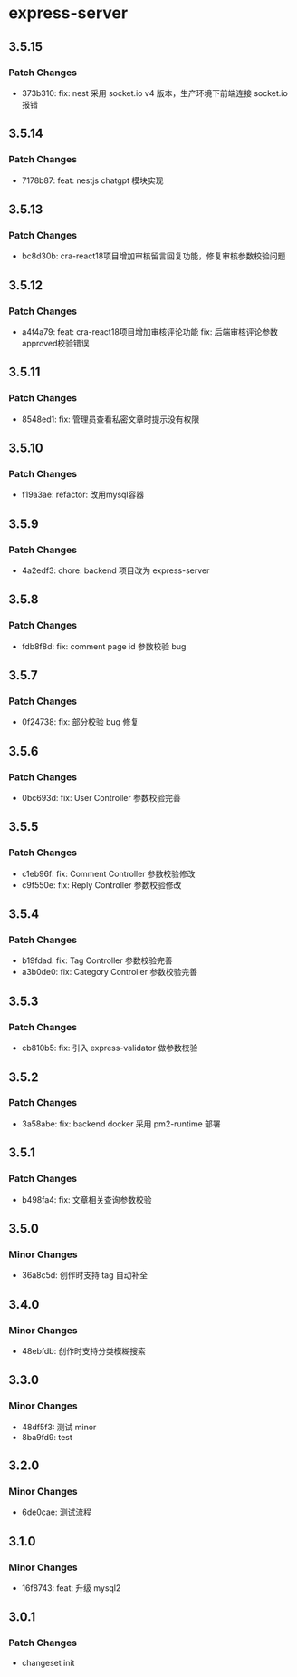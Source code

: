 # express-server

## 3.5.15

### Patch Changes

-   373b310: fix: nest 采用 socket.io v4 版本，生产环境下前端连接 socket.io 报错

## 3.5.14

### Patch Changes

-   7178b87: feat: nestjs chatgpt 模块实现

## 3.5.13

### Patch Changes

-   bc8d30b: cra-react18项目增加审核留言回复功能，修复审核参数校验问题

## 3.5.12

### Patch Changes

-   a4f4a79: feat: cra-react18项目增加审核评论功能
    fix: 后端审核评论参数approved校验错误

## 3.5.11

### Patch Changes

-   8548ed1: fix: 管理员查看私密文章时提示没有权限

## 3.5.10

### Patch Changes

-   f19a3ae: refactor: 改用mysql容器

## 3.5.9

### Patch Changes

-   4a2edf3: chore: backend 项目改为 express-server

## 3.5.8

### Patch Changes

-   fdb8f8d: fix: comment page id 参数校验 bug

## 3.5.7

### Patch Changes

-   0f24738: fix: 部分校验 bug 修复

## 3.5.6

### Patch Changes

-   0bc693d: fix: User Controller 参数校验完善

## 3.5.5

### Patch Changes

-   c1eb96f: fix: Comment Controller 参数校验修改
-   c9f550e: fix: Reply Controller 参数校验修改

## 3.5.4

### Patch Changes

-   b19fdad: fix: Tag Controller 参数校验完善
-   a3b0de0: fix: Category Controller 参数校验完善

## 3.5.3

### Patch Changes

-   cb810b5: fix: 引入 express-validator 做参数校验

## 3.5.2

### Patch Changes

-   3a58abe: fix: backend docker 采用 pm2-runtime 部署

## 3.5.1

### Patch Changes

-   b498fa4: fix: 文章相关查询参数校验

## 3.5.0

### Minor Changes

-   36a8c5d: 创作时支持 tag 自动补全

## 3.4.0

### Minor Changes

-   48ebfdb: 创作时支持分类模糊搜索

## 3.3.0

### Minor Changes

-   48df5f3: 测试 minor
-   8ba9fd9: test

## 3.2.0

### Minor Changes

-   6de0cae: 测试流程

## 3.1.0

### Minor Changes

-   16f8743: feat: 升级 mysql2

## 3.0.1

### Patch Changes

-   changeset init
